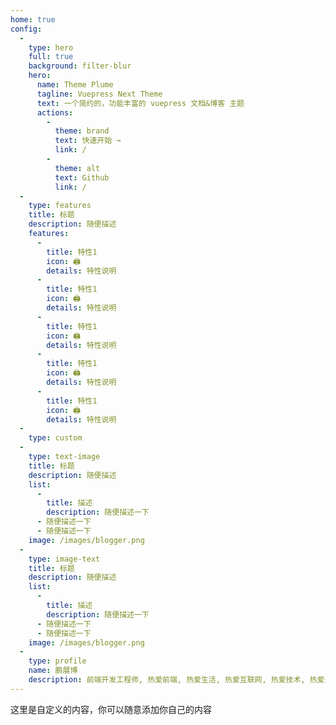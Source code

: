 ```yaml
---
home: true
config: 
  - 
    type: hero
    full: true
    background: filter-blur
    hero: 
      name: Theme Plume
      tagline: Vuepress Next Theme
      text: 一个简约的，功能丰富的 vuepress 文档&博客 主题
      actions: 
        - 
          theme: brand
          text: 快速开始 →
          link: /
        - 
          theme: alt
          text: Github
          link: /
  - 
    type: features
    title: 标题
    description: 随便描述
    features: 
      - 
        title: 特性1
        icon: 🖨
        details: 特性说明
      - 
        title: 特性1
        icon: 🖨
        details: 特性说明
      - 
        title: 特性1
        icon: 🖨
        details: 特性说明
      - 
        title: 特性1
        icon: 🖨
        details: 特性说明
      - 
        title: 特性1
        icon: 🖨
        details: 特性说明
  - 
    type: custom
  - 
    type: text-image
    title: 标题
    description: 随便描述
    list: 
      - 
        title: 描述
        description: 随便描述一下
      - 随便描述一下
      - 随便描述一下
    image: /images/blogger.png
  - 
    type: image-text
    title: 标题
    description: 随便描述
    list: 
      - 
        title: 描述
        description: 随便描述一下
      - 随便描述一下
      - 随便描述一下
    image: /images/blogger.png
  - 
    type: profile
    name: 鹏展博
    description: 前端开发工程师, 热爱前端, 热爱生活, 热爱互联网, 热爱技术, 热爱开源, 热爱生命。
---
```


这里是自定义的内容，你可以随意添加你自己的内容
